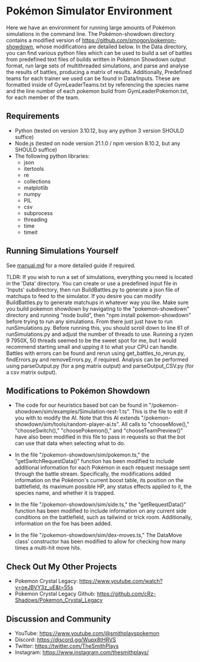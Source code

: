 # Pokémon Simulator Environment

Here we have an environment for running large amounts of Pokémon simulations in the command line. The Pokémon-showdown directory contains a modified version of https://github.com/smogon/pokemon-showdown, whose modifications are detailed below. In the Data directory, you can find various python files which can be used to build a set of battles from predefined text files of builds written in Pokémon Showdown output format, run large sets of multithreaded simulations, and parse and analyse the results of battles, producing a matrix of results. Additionally, Predefined teams for each trainer we used can be found in Data/Inputs. These are formatted inside of GymLeaderTeams.txt by referencing the species name and the line number of each pokemon build from GymLeaderPokemon.txt, for each member of the team.



## Requirements
* Python (tested on version 3.10.12, buy any python 3 version SHOULD suffice)
* Node.js (tested on node version 21.1.0 / npm version 8.10.2, but any SHOULD suffice)
* The following python libraries:
    * json
    * itertools
    * re
    * collections
    * matplotlib
    * numpy
    * PIL
    * csv
    * subprocess
    * threading
    * time
    * timeit



## Running Simulations Yourself
See [manual.md](https://github.com/cRz-Shadows/Pokemon_Trainer_Tournament_Simulator/blob/main/manual.md) for a more detailed guide if required.

TLDR:
If you wish to run a set of simulations, everything you need is located in the 'Data' directory. You can create or use a predefined input file in 'Inputs' subdirectory, then run BuildBattles.py to generate a json file of matchups to feed to the simulator. If you desire you can modify BuildBattles.py to generate matchups in whatever way you like. Make sure you build pokemon showdown by navigating to the "pokemon-showdown" directory and running "node build", then "npm install pokemon-showdown" before trying to run any simulations. From there just just have to run runSimulations.py. Before running this, you should scroll down to line 61 of runSimulations.py and adjust the number of threads to use. Running a ryzen 9 7950X, 50 threads seemed to be the sweet spot for me, but I would recommend starting small and upping it to what your CPU can handle. Battles with errors can be found and rerun using get_battles_to_rerun.py, findErrors.py and removeErrors.py, if required. Analysis can be performed using parseOutput.py (for a png matrix output) and parseOutput_CSV.py (for a csv matrix output).



## Modifications to Pokémon Showdown

* The code for our heuristics based bot can be found in "/pokemon-showdown/sim/examples/Simulation-test-1.ts". This is the file to edit if you with to modify the AI. Note that this AI extends "/pokemon-showdown/sim/tools/random-player-ai.ts". All calls to "chooseMove()," "chooseSwitch()," "choosePokemon()," and "chooseTeamPreview()" have also been modified in this file to pass in requests so that the bot can use that data when selecting what to do.

* In the file "/pokemon-showdown/sim/pokemon.ts," the "getSwitchRequestData()" function has been modified to include additional information for each Pokémon in each request message sent through the battle stream. Specifically, the modifications added information on the Pokémon's current boost table, its position on the battlefield, its maximum possible HP, any status effects applied to it, the species name, and whether it is trapped.

* In the file "/pokemon-showdown/sim/side.ts," the "getRequestData()" function has been modified to include information on any current side conditions on the battlefield, such as tailwind or trick room. Additionally, information on the foe has been added.

* In the file "/pokemon-showdown/sim/dex-moves.ts," The DataMove class' constructor has been modified to allow for checking how many times a multi-hit move hits.



## Check Out My Other Projects
* Pokemon Crystal Legacy: https://www.youtube.com/watch?v=oeJBVY3z_uE&t=55s
* Pokemon Crystal Legacy Github: https://github.com/cRz-Shadows/Pokemon_Crystal_Legacy



## Discussion and Community
* YouTube: https://www.youtube.com/@smithplayspokemon
* Discord: https://discord.gg/Wupx8tHRVS
* Twitter: https://twitter.com/TheSmithPlays
* Instagram: https://www.instagram.com/thesmithplays/
